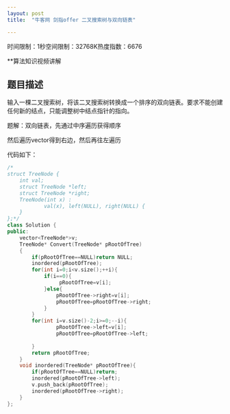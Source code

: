 ```yaml
---
layout: post
title:  "牛客网 剑指offer 二叉搜索树与双向链表"

---
```

时间限制：1秒空间限制：32768K热度指数：6676

**算法知识视频讲解

## 题目描述

输入一棵二叉搜索树，将该二叉搜索树转换成一个排序的双向链表。要求不能创建任何新的结点，只能调整树中结点指针的指向。



题解：双向链表，先通过中序遍历获得顺序

然后遍历vector得到右边，然后再往左遍历

代码如下：

```c++
/*
struct TreeNode {
	int val;
	struct TreeNode *left;
	struct TreeNode *right;
	TreeNode(int x) :
			val(x), left(NULL), right(NULL) {
	}
};*/
class Solution {
public:
    vector<TreeNode*>v;
    TreeNode* Convert(TreeNode* pRootOfTree)
    {
        if(pRootOfTree==NULL)return NULL;    
        inordered(pRootOfTree);
        for(int i=0;i<v.size();++i){
            if(i==0){
                 pRootOfTree=v[i];
            }else{
                pRootOfTree->right=v[i];
                pRootOfTree=pRootOfTree->right;
            }
        }
        for(int i=v.size()-2;i>=0;--i){
                pRootOfTree->left=v[i];
                pRootOfTree=pRootOfTree->left;
            
        }
        return pRootOfTree;
    }
    void inordered(TreeNode* pRootOfTree){
        if(pRootOfTree==NULL)return;
        inordered(pRootOfTree->left);
        v.push_back(pRootOfTree);
        inordered(pRootOfTree->right);          
    }
};
```

